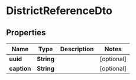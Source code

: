 # DistrictReferenceDto

## Properties

| Name        | Type       | Description | Notes      |
| ----------- | ---------- | ----------- | ---------- |
| **uuid**    | **String** |             | [optional] |
| **caption** | **String** |             | [optional] |
